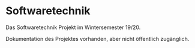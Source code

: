 # Softwaretechnik
Das Softwaretechnik Projekt im Wintersemester 19/20.

Dokumentation des Projektes vorhanden, aber nicht öffentlich zugänglich.
